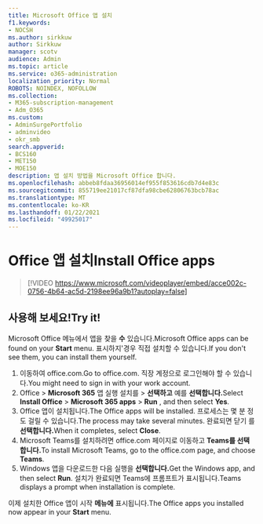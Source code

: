 ```yaml
---
title: Microsoft Office 앱 설치
f1.keywords:
- NOCSH
ms.author: sirkkuw
author: Sirkkuw
manager: scotv
audience: Admin
ms.topic: article
ms.service: o365-administration
localization_priority: Normal
ROBOTS: NOINDEX, NOFOLLOW
ms.collection:
- M365-subscription-management
- Adm_O365
ms.custom:
- AdminSurgePortfolio
- adminvideo
- okr_smb
search.appverid:
- BCS160
- MET150
- MOE150
description: 앱 설치 방법을 Microsoft Office 합니다.
ms.openlocfilehash: abbeb8fdaa36956014ef955f853616cdb7d4e83c
ms.sourcegitcommit: 855719ee21017cf87dfa98cbe62806763bcb78ac
ms.translationtype: MT
ms.contentlocale: ko-KR
ms.lasthandoff: 01/22/2021
ms.locfileid: "49925017"
---
```

# <a name="install-office-apps"></a><span data-ttu-id="0390d-103">Office 앱 설치</span><span class="sxs-lookup"><span data-stu-id="0390d-103">Install Office apps</span></span> 

> [!VIDEO https://www.microsoft.com/videoplayer/embed/acce002c-0756-4b64-ac5d-2198ee96a9b1?autoplay=false]

## <a name="try-it"></a><span data-ttu-id="0390d-104">사용해 보세요!</span><span class="sxs-lookup"><span data-stu-id="0390d-104">Try it!</span></span>

<span data-ttu-id="0390d-105">Microsoft Office 메뉴에서 앱을 찾을  **수** 있습니다.</span><span class="sxs-lookup"><span data-stu-id="0390d-105">Microsoft Office apps can be found on your  **Start** menu.</span></span> <span data-ttu-id="0390d-106">표시하지&#39;경우 직접 설치할 수 있습니다.</span><span class="sxs-lookup"><span data-stu-id="0390d-106">If you don&#39;t see them, you can install them yourself.</span></span>

1. <span data-ttu-id="0390d-107">이동하여 office.com.</span><span class="sxs-lookup"><span data-stu-id="0390d-107">Go to office.com.</span></span> <span data-ttu-id="0390d-108">직장 계정으로 로그인해야 할 수 있습니다.</span><span class="sxs-lookup"><span data-stu-id="0390d-108">You might need to sign in with your work account.</span></span>
2. <span data-ttu-id="0390d-109">Office    >   **Microsoft 365** 앱 실행 설치를   >   **선택하고** 예를 **선택합니다.**</span><span class="sxs-lookup"><span data-stu-id="0390d-109">Select  **Install Office**  >  **Microsoft 365 apps**  >  **Run** , and then select  **Yes**.</span></span>
3. <span data-ttu-id="0390d-110">Office 앱이 설치됩니다.</span><span class="sxs-lookup"><span data-stu-id="0390d-110">The Office apps will be installed.</span></span> <span data-ttu-id="0390d-111">프로세스는 몇 분 정도 걸릴 수 있습니다.</span><span class="sxs-lookup"><span data-stu-id="0390d-111">The process may take several minutes.</span></span> <span data-ttu-id="0390d-112">완료되면 닫기 를 **선택합니다.**</span><span class="sxs-lookup"><span data-stu-id="0390d-112">When it completes, select  **Close**.</span></span>
4. <span data-ttu-id="0390d-113">Microsoft Teams를 설치하려면 office.com 페이지로 이동하고 **Teams를 선택합니다.**</span><span class="sxs-lookup"><span data-stu-id="0390d-113">To install Microsoft Teams, go to the office.com page, and choose  **Teams**.</span></span>
5. <span data-ttu-id="0390d-114">Windows 앱을 다운로드한 다음 실행을 **선택합니다.**</span><span class="sxs-lookup"><span data-stu-id="0390d-114">Get the Windows app, and then select  **Run**.</span></span> <span data-ttu-id="0390d-115">설치가 완료되면 Teams에 프롬프트가 표시됩니다.</span><span class="sxs-lookup"><span data-stu-id="0390d-115">Teams displays a prompt when installation is complete.</span></span>

<span data-ttu-id="0390d-116">이제 설치한 Office 앱이 시작  **메뉴에** 표시됩니다.</span><span class="sxs-lookup"><span data-stu-id="0390d-116">The Office apps you installed now appear in your  **Start** menu.</span></span>